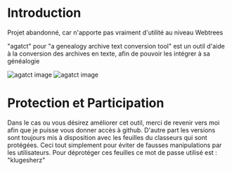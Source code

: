 # Introduction

Projet abandonné, car n'apporte pas vraiment d'utilité au niveau Webtrees

"agatct" pour "a genealogy archive text conversion tool" est un outil d'aide à la conversion des archives en texte, 
afin de pouvoir les intégrer à sa généalogie

<img src="http://www.ckl67.fr/agatct-1.png" alt="agatct image" />

<img src="http://www.ckl67.fr/agatct-2.png" alt="agatct image" />

# Protection et Participation

Dans le cas ou vous désirez améliorer cet outil, merci de revenir vers moi afin que je puisse vous donner accès à github. D'autre part les versions sont toujours mis à disposition avec les feuilles du classeurs qui sont protégées. Ceci tout simplement pour éviter de fausses manipulations par les utilisateurs. Pour déprotéger ces feuilles ce mot de passe utilisé est : "klugesherz"
